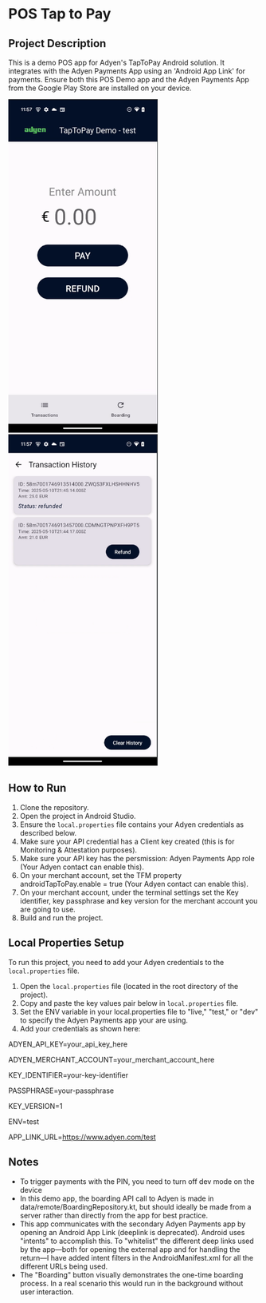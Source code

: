 # POS Tap to Pay
## Project Description

This is a demo POS app for Adyen's TapToPay Android solution. It integrates with the Adyen Payments App using an 'Android App Link' for payments. Ensure both this POS Demo app and the Adyen Payments App from the Google Play Store are installed on your device.

<img src="images/t2p-home-light.png" alt="App Screenshot" width="300" style="padding-right: 100px;"/> <img src="images/t2p-transactions-light.png" alt="App Screenshot" width="300"/>

## How to Run

1. Clone the repository.
2. Open the project in Android Studio.
3. Ensure the `local.properties` file contains your Adyen credentials as described below.
4. Make sure your API credential has a Client key created (this is for Monitoring & Attestation purposes).
5. Make sure your API key has the persmission: Adyen Payments App role (Your Adyen contact can enable this).
6. On your merchant account, set the TFM property androidTapToPay.enable = true (Your Adyen contact can enable this).
7. On your merchant account, under the terminal settings set the Key identifier, key passphrase and key version for the merchant account you are going to use.
8. Build and run the project.


## Local Properties Setup

To run this project, you need to add your Adyen credentials to the `local.properties` file.

1. Open the `local.properties` file (located in the root directory of the project).
2. Copy and paste the key values pair below in `local.properties` file.
3. Set the ENV variable in your local.properties file to "live," "test," or "dev" to specify the Adyen Payments app your are using.
4. Add your credentials as shown here:

ADYEN_API_KEY=your_api_key_here

ADYEN_MERCHANT_ACCOUNT=your_merchant_account_here

KEY_IDENTIFIER=your-key-identifier

PASSPHRASE=your-passphrase

KEY_VERSION=1

ENV=test

APP_LINK_URL=https://www.adyen.com/test

## Notes
- To trigger payments with the PIN, you need to turn off dev mode on the device
- In this demo app, the boarding API call to Adyen is made in data/remote/BoardingRepository.kt, but should ideally be made from a server rather than directly from the app for best practice.
- This app communicates with the secondary Adyen Payments app by opening an Android App Link (deeplink is deprecated). Android uses "intents" to accomplish this. To "whitelist" the different deep links used by the app—both for opening the external app and for handling the return—I have added intent filters in the AndroidManifest.xml for all the different URLs being used. 
- The "Boarding" button visually demonstrates the one-time boarding process. In a real scenario this would run in the background without user interaction.
